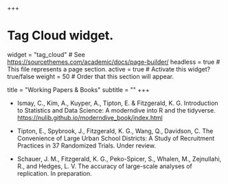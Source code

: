 +++
# Tag Cloud widget.
widget = "tag_cloud"  # See https://sourcethemes.com/academic/docs/page-builder/
headless = true  # This file represents a page section.
active = true # Activate this widget? true/false
weight = 50  # Order that this section will appear.

title = "Working Papers & Books"
subtitle = ""
+++

- Ismay, C., Kim, A., Kuyper, A., Tipton, E. & Fitzgerald, K. G.
Introduction to Statistics and Data Science: A moderndive into R and the tidyverse. https://nulib.github.io/moderndive_book/index.html

- Tipton, E., Spybrook, J., Fitzgerald, K. G., Wang, Q., Davidson, C. The Convenience of Large Urban School Districts: A Study of Recruitment Practices in 37 Randomized Trials. Under review.

- Schauer, J. M., Fitzgerald, K. G., Peko-Spicer, S., Whalen, M., Zejnullahi, R., and Hedges, L. V. The accuracy of large-scale analyses of replication. In preparation.
